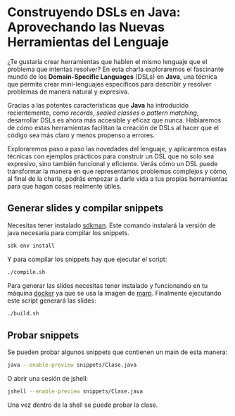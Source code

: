 # Construyendo DSLs en Java: Aprovechando las Nuevas Herramientas del Lenguaje

¿Te gustaría crear herramientas que hablen el mismo lenguaje que el problema que intentas resolver? En esta charla exploraremos el fascinante mundo de los **Domain-Specific Languages** (DSLs) en **Java**, una técnica que permite crear mini-lenguajes específicos para describir y resolver problemas de manera natural y expresiva.

Gracias a las potentes características que **Java** ha introducido recientemente, como *records*, *sealed classes* o *pattern matching*, desarrollar DSLs es ahora más accesible y eficaz que nunca. Hablaremos de cómo estas herramientas facilitan la creación de DSLs al hacer que el código sea más claro y menos propenso a errores.

Exploraremos paso a paso las novedades del lenguaje, y aplicaremos estas técnicas con ejemplos prácticos para construir un DSL que no solo sea expresivo, sino también funcional y eficiente. Verás cómo un DSL puede transformar la manera en que representamos problemas complejos y cómo, al final de la charla, podrás empezar a darle vida a tus propias herramientas para que hagan cosas realmente útiles.

## Generar slides y compilar snippets

Necesitas tener instalado [sdkman](https://sdkman.io/).  Este comando instalará la versión de java necesaria para compilar los snippets.

```sh
sdk env install
```


Y para compilar los snippets hay que ejecutar el script:

```sh
./compile.sh
```

Para generar las slides necesitas tener instalado y funcionando en tu máquina [docker](https://www.docker.com/) ya que se usa la imagen de [marp](https://marp.app/).  Finalmente ejecutando este script generará las slides:

```sh
./build.sh
```

## Probar snippets

Se pueden probar algunos snippets que contienen un main de esta manera:

```sh
java --enable-preview snippets/Clase.java
```

O abrir una sesión de jshell:

```sh
jshell --enable-preview snippets/Clase.java
```

Una vez dentro de la shell se puede probar la clase.